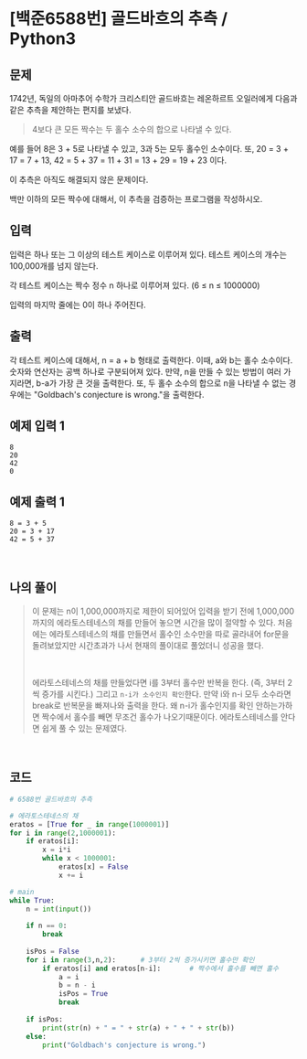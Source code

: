 # [백준6588번] 골드바흐의 추측 / Python3

## 문제

1742년, 독일의 아마추어 수학가 크리스티안 골드바흐는 레온하르트 오일러에게 다음과 같은 추측을 제안하는 편지를 보냈다.

> 4보다 큰 모든 짝수는 두 홀수 소수의 합으로 나타낼 수 있다.

예를 들어 8은 3 + 5로 나타낼 수 있고, 3과 5는 모두 홀수인 소수이다. 또, 20 = 3 + 17 = 7 + 13, 42 = 5 + 37 = 11 + 31 = 13 + 29 = 19 + 23 이다.

이 추측은 아직도 해결되지 않은 문제이다.

백만 이하의 모든 짝수에 대해서, 이 추측을 검증하는 프로그램을 작성하시오.

## 입력

입력은 하나 또는 그 이상의 테스트 케이스로 이루어져 있다. 테스트 케이스의 개수는 100,000개를 넘지 않는다.

각 테스트 케이스는 짝수 정수 n 하나로 이루어져 있다. (6 ≤ n ≤ 1000000)

입력의 마지막 줄에는 0이 하나 주어진다.

## 출력

각 테스트 케이스에 대해서, n = a + b 형태로 출력한다. 이때, a와 b는 홀수 소수이다. 숫자와 연산자는 공백 하나로 구분되어져 있다. 만약, n을 만들 수 있는 방법이 여러 가지라면, b-a가 가장 큰 것을 출력한다. 또, 두 홀수 소수의 합으로 n을 나타낼 수 없는 경우에는 "Goldbach's conjecture is wrong."을 출력한다.

## 예제 입력 1

```
8
20
42
0
```

## 예제 출력 1

```
8 = 3 + 5
20 = 3 + 17
42 = 5 + 37
```

<br>

## 나의 풀이

> 이 문제는 n이 1,000,000까지로 제한이 되어있어 입력을 받기 전에 1,000,000까지의 에라토스테네스의 채를 만들어 놓으면 시간을 많이 절약할 수 있다. 처음에는 에라토스테네스의 채를 만들면서 홀수인 소수만을 따로 골라내어 for문을 돌려보았지만 시간초과가 나서 현재의 풀이대로 풀었더니 성공을 했다.
>
> <br>
>
> 에라토스테네스의 채를 만들었다면 i를 3부터 홀수만 반복을 한다. (즉, 3부터 2씩 증가를 시킨다.) 그리고 `n-i가 소수인지 확인`한다. 만약 i와 n-i 모두 소수라면 break로 반복문을 빠져나와 출력을 한다. 왜 n-i가 홀수인지를 확인 안하는가하면 짝수에서 홀수를 빼면 무조건 홀수가 나오기때문이다. 에라토스테네스를 안다면 쉽게 풀 수 있는 문제였다.

<br>

## 코드

```python
# 6588번 골드바흐의 추측

# 에라토스테네스의 채
eratos = [True for _ in range(1000001)]
for i in range(2,1000001):
    if eratos[i]:
        x = i*i
        while x < 1000001:
            eratos[x] = False
            x += i

# main
while True:
    n = int(input())
    
    if n == 0:
        break
    
    isPos = False
    for i in range(3,n,2):      # 3부터 2씩 증가시키면 홀수만 확인
        if eratos[i] and eratos[n-i]:       # 짝수에서 홀수를 빼면 홀수
            a = i
            b = n - i
            isPos = True
            break
        
    if isPos:
        print(str(n) + " = " + str(a) + " + " + str(b))
    else:
        print("Goldbach's conjecture is wrong.")
    
```


